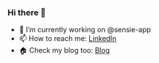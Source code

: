### Hi there 👋

- 🔭 I’m currently working on @sensie-app
- 📫 How to reach me: [LinkedIn](https://www.linkedin.com/in/junho-lee-6ab33516a/)
- 🏠 Check my blog too: [Blog](https://joonito.github.io/)
<!--
**joonito/joonito** is a ✨ _special_ ✨ repository because its `README.md` (this file) appears on your GitHub profile.

Here are some ideas to get you started:

- 🔭 I’m currently working on ...
- 🌱 I’m currently learning ...
- 👯 I’m looking to collaborate on ...
- 🤔 I’m looking for help with ...
- 💬 Ask me about ...
- 📫 How to reach me: ...
- 😄 Pronouns: ...
- ⚡ Fun fact: ...
-->
